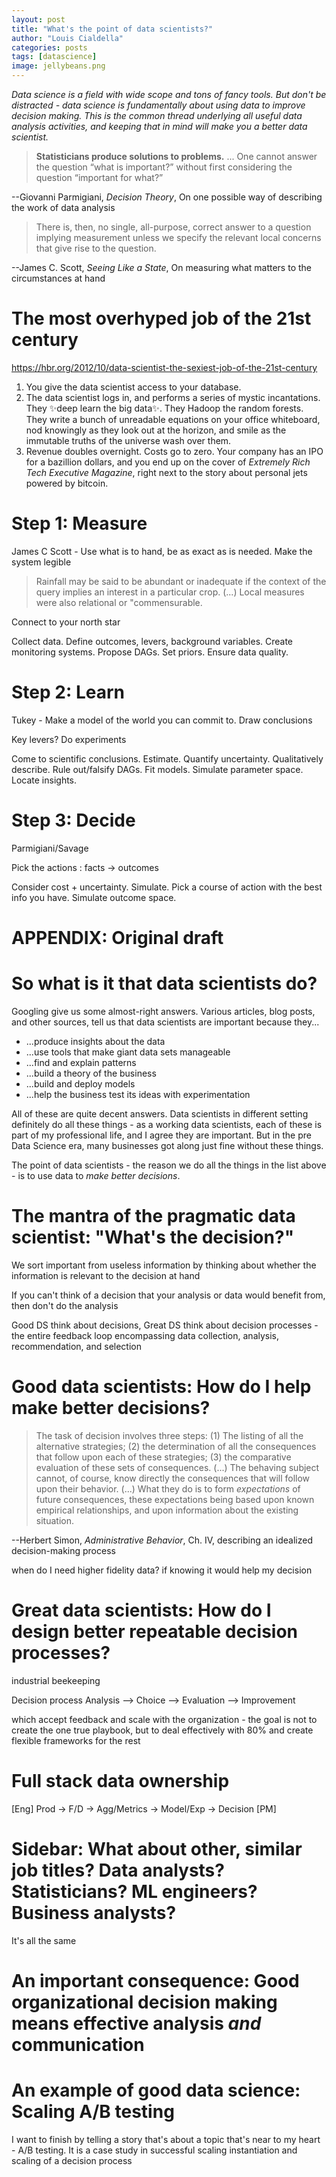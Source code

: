 ```yaml
---
layout: post
title: "What's the point of data scientists?"
author: "Louis Cialdella"
categories: posts
tags: [datascience]
image: jellybeans.png
---
```


*Data science is a field with wide scope and tons of fancy tools. But don't be distracted - data science is fundamentally about using data to improve decision making. This is the common thread underlying all useful data analysis activities, and keeping that in mind will make you a better data scientist.*

>**Statisticians produce solutions to problems.** ... One cannot answer the question “what is important?” without first considering the question “important for what?”

--Giovanni Parmigiani, _Decision Theory_, On one possible way of describing the work of data analysis

> There is, then, no single, all-purpose, correct answer to a question implying measurement unless we specify the relevant local concerns that give rise to the question. 

--James C. Scott, _Seeing Like a State_, On measuring what matters to the circumstances at hand



# The most overhyped job of the 21st century

https://hbr.org/2012/10/data-scientist-the-sexiest-job-of-the-21st-century

1. You give the data scientist access to your database.
2. The data scientist logs in, and performs a series of mystic incantations. They ✨deep learn the big data✨. They Hadoop the random forests. They write a bunch of unreadable equations on your office whiteboard, nod knowingly as they look out at the horizon, and smile as the immutable truths of the universe wash over them.
3. Revenue doubles overnight. Costs go to zero. Your company has an IPO for a bazillion dollars, and you end up on the cover of _Extremely Rich Tech Executive Magazine_, right next to the story about personal jets powered by bitcoin.


# Step 1: Measure

James C Scott - Use what is to hand, be as exact as is needed. Make the system legible
> Rainfall may be said to be abundant or inadequate if the context of the query implies an interest in a particular crop. (...) Local measures were also relational or "commensurable.

Connect to your north star

Collect data. Define outcomes, levers, background variables. Create monitoring systems. Propose DAGs. Set priors. Ensure data quality.

# Step 2: Learn

Tukey - Make a model of the world you can commit to. Draw conclusions

Key levers? Do experiments

Come to scientific conclusions. Estimate. Quantify uncertainty. Qualitatively describe. Rule out/falsify DAGs. Fit models. Simulate parameter space. Locate insights.

# Step 3: Decide

Parmigiani/Savage

Pick the actions : facts -> outcomes

Consider cost + uncertainty. Simulate. Pick a course of action with the best info you have. Simulate outcome space.

# APPENDIX: Original draft

# So what is it that data scientists do?

Googling give us some almost-right answers. Various articles, blog posts, and other sources, tell us that data scientists are important because they...
- ...produce insights about the data
- ...use tools that make giant data sets manageable
- ...find and explain patterns
- ...build a theory of the business
- ...build and deploy models
- ...help the business test its ideas with experimentation

All of these are quite decent answers. Data scientists in different setting definitely do all these things - as a working data scientists, each of these is part of my professional life, and I agree they are important. But in the pre Data Science era, many businesses got along just fine without these things.  

The point of data scientists - the reason we do all the things in the list above - is to use data to _make better decisions_.

# The mantra of the pragmatic data scientist: "What's the decision?"

We sort important from useless information by thinking about whether the information is relevant to the decision at hand

If you can't think of a decision that your analysis or data would benefit from, then don't do the analysis

Good DS think about decisions, Great DS think about decision processes - the entire feedback loop encompassing data collection, analysis, recommendation, and selection

# Good data scientists: How do I help make better decisions?

> The task of decision involves three steps: (1) The listing of all the alternative strategies; (2) the determination of all the consequences that follow upon each of these strategies; (3) the comparative evaluation of these sets of consequences.
> (...) The behaving subject cannot, of course, know directly the consequences that will follow upon their behavior. (...) What they do is to form _expectations_ of future consequences, these expectations being based upon known empirical relationships, and upon information about the existing situation.

--Herbert Simon, _Administrative Behavior_, Ch. IV, describing an idealized decision-making process

when do I need higher fidelity data? if knowing it would help my decision



# Great data scientists: How do I design better repeatable decision processes?

industrial beekeeping

Decision process
Analysis --> Choice --> Evaluation --> Improvement

which accept feedback and scale with the organization - the goal is not to create the one true playbook, but to deal effectively with 80% and create flexible frameworks for the rest

# Full stack data ownership

[Eng] Prod -> F/D -> Agg/Metrics -> Model/Exp -> Decision [PM]

# Sidebar: What about other, similar job titles? Data analysts? Statisticians? ML engineers? Business analysts?

It's all the same

# An important consequence: Good organizational decision making means effective analysis _and_ communication

# An example of good data science: Scaling A/B testing

I want to finish by telling a story that's about a topic that's near to my heart - A/B testing. It is a case study in successful scaling instantiation and scaling of a decision process
